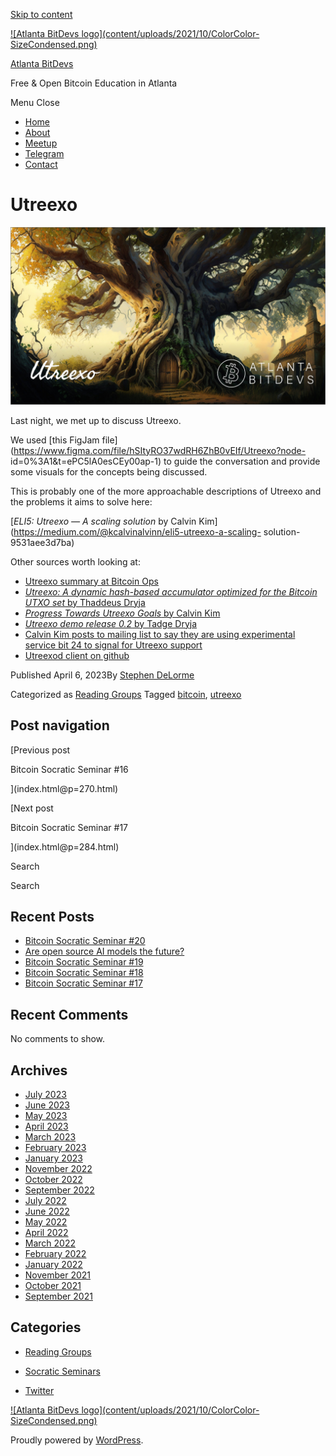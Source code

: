 [Skip to content](index.html@p=277.html#content)

[![Atlanta BitDevs logo](content/uploads/2021/10/ColorColor-
SizeCondensed.png)](index.html)

[Atlanta BitDevs](index.html)

Free & Open Bitcoin Education in Atlanta

Menu  Close

  * [Home](index.html)
  * [About](index.html@p=6.html)
  * [Meetup](https://www.meetup.com/atlantabitdevs/)
  * [Telegram](index.html@p=62.html)
  * [Contact](index.html@p=7.html)

# Utreexo

![](content/uploads/2023/04/ATLBitDevs_Utreexo-1568x882.jpg)

Last night, we met up to discuss Utreexo.

We used [this FigJam
file](https://www.figma.com/file/hSItyRO37wdRH6ZhB0vEIf/Utreexo?node-
id=0%3A1&t=ePC5lA0esCEy00ap-1) to guide the conversation and provide some
visuals for the concepts being discussed.

This is probably one of the more approachable descriptions of Utreexo and the
problems it aims to solve here:

[_ELI5: Utreexo — A scaling solution_ by Calvin
Kim](https://medium.com/@kcalvinalvinn/eli5-utreexo-a-scaling-
solution-9531aee3d7ba)

Other sources worth looking at:

  * [Utreexo summary at Bitcoin Ops](https://bitcoinops.org/en/topics/utreexo/)
  * [ _Utreexo: A dynamic hash-based accumulator optimized for the Bitcoin UTXO set_ by Thaddeus Dryja](https://eprint.iacr.org/2019/611.pdf)
  * [ _Progress Towards Utreexo Goals_ by Calvin Kim](https://blog.bitmex.com/progress-towards-utreexo-goals/)
  * [ _Utreexo demo release 0.2_ by Tadge Dryja](https://medium.com/mit-media-lab-digital-currency-initiative/utreexo-demo-release-0-2-ac40a1223a38)
  * [Calvin Kim posts to mailing list to say they are using experimental service bit 24 to signal for Utreexo support](https://lists.linuxfoundation.org/pipermail/bitcoin-dev/2023-March/021515.html)
  * [Utreexod client on github](https://github.com/utreexo/utreexod)

Published April 6, 2023By [Stephen DeLorme](author/stephen/index.html)

Categorized as [Reading Groups](category/reading-groups/index.html) Tagged
[bitcoin](tag/bitcoin/index.html), [utreexo](tag/utreexo/index.html)

## Post navigation

[Previous post

Bitcoin Socratic Seminar #16

](index.html@p=270.html)

[Next post

Bitcoin Socratic Seminar #17

](index.html@p=284.html)

Search

Search

## Recent Posts

  * [Bitcoin Socratic Seminar #20](index.html@p=316.html)
  * [Are open source AI models the future?](index.html@p=308.html)
  * [Bitcoin Socratic Seminar #19](index.html@p=300.html)
  * [Bitcoin Socratic Seminar #18](index.html@p=293.html)
  * [Bitcoin Socratic Seminar #17](index.html@p=284.html)

## Recent Comments

No comments to show.

## Archives

  * [July 2023](2023/07/index.html)
  * [June 2023](2023/06/index.html)
  * [May 2023](2023/05/index.html)
  * [April 2023](2023/04/index.html)
  * [March 2023](2023/03/index.html)
  * [February 2023](2023/02/index.html)
  * [January 2023](2023/01/index.html)
  * [November 2022](2022/11/index.html)
  * [October 2022](2022/10/index.html)
  * [September 2022](2022/09/index.html)
  * [July 2022](2022/07/index.html)
  * [June 2022](2022/06/index.html)
  * [May 2022](2022/05/index.html)
  * [April 2022](2022/04/index.html)
  * [March 2022](2022/03/index.html)
  * [February 2022](2022/02/index.html)
  * [January 2022](2022/01/index.html)
  * [November 2021](2021/11/index.html)
  * [October 2021](2021/10/index.html)
  * [September 2021](2021/09/index.html)

## Categories

  * [Reading Groups](category/reading-groups/index.html)
  * [Socratic Seminars](category/socratic-seminars/index.html)

  * [Twitter](https://twitter.com/atlantabitdevs)

[![Atlanta BitDevs logo](content/uploads/2021/10/ColorColor-
SizeCondensed.png)](index.html)

Proudly powered by [WordPress](https://wordpress.org/).

